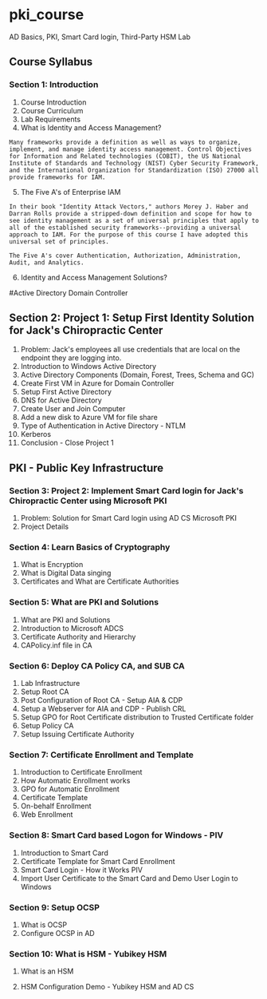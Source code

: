 # pki_course
AD Basics, PKI,  Smart Card login, Third-Party HSM Lab

## Course Syllabus

### Section 1: Introduction

1. Course Introduction
2. Course Curriculum
3. Lab Requirements
4. What is Identity and Access Management?
```text
Many frameworks provide a definition as well as ways to organize, implement, and manage identity access management. Control Objectives for Information and Related technologies (COBIT), the US National Institute of Standards and Technology (NIST) Cyber Security Framework, and the International Organization for Standardization (ISO) 27000 all provide frameworks for IAM.
```

5. The Five A's of Enterprise IAM 

```Text
In their book "Identity Attack Vectors," authors Morey J. Haber and Darran Rolls provide a stripped-down definition and scope for how to see identity management as a set of universal principles that apply to all of the established security frameworks--providing a universal approach to IAM. For the purpose of this course I have adopted this universal set of principles.

The Five A's cover Authentication, Authorization, Administration, Audit, and Analytics.
```

6. Identity and Access Management Solutions?

#Active Directory Domain Controller
## Section 2: Project 1: Setup First Identity Solution for Jack's Chiropractic Center

1. Problem: Jack's employees all use credentials that are local on the endpoint they are logging into.
2. Introduction to Windows Active Directory
3. Active Directory Components (Domain, Forest, Trees, Schema and GC)
4. Create First VM in Azure for Domain Controller
5.  Setup First Active Directory
6.  DNS for Active Directory
7.  Create User and Join Computer
8.  Add a new disk to Azure VM for file share
9.  Type of Authentication in Active Directory - NTLM
10. Kerberos
11. Conclusion - Close Project 1


## PKI - Public Key Infrastructure
### Section 3: Project 2: Implement Smart Card login for Jack's Chiropractic Center using Microsoft PKI

1. Problem: Solution for Smart Card login using AD CS Microsoft PKI
2. Project Details

### Section 4: Learn Basics of Cryptography

1. What is Encryption
2. What is Digital Data singing
3. Certificates and What are Certificate Authorities


### Section 5: What are PKI and Solutions

1.  What are PKI and Solutions
3.  Introduction to Microsoft ADCS
4.  Certificate Authority and Hierarchy
5.  CAPolicy.inf file in CA



### Section 6: Deploy CA Policy CA, and SUB CA

1. Lab Infrastructure
2. Setup Root CA
3. Post Configuration of Root CA - Setup AIA & CDP
4. Setup a Webserver for AIA and CDP - Publish CRL
5. Setup GPO for Root Certificate distribution to Trusted Certificate folder
6. Setup Policy CA
7. Setup Issuing Certificate Authority
 

### Section 7: Certificate Enrollment and Template

1.  Introduction to Certificate Enrollment
2.  How Automatic Enrollment works
3.  GPO for Automatic Enrollment
4.  Certificate Template
5.  On-behalf Enrollment
6.  Web Enrollment
 

### Section 8: Smart Card based Logon for Windows - PIV

1.  Introduction to Smart Card
2.  Certificate Template for Smart Card Enrollment
3.  Smart Card Login - How it Works PIV
4.  Import User Certificate to the Smart Card and Demo User Login to Windows

### Section 9: Setup OCSP

1. What is OCSP
2. Configure OCSP in AD


### Section 10: What is HSM - Yubikey HSM

1. What is an HSM

2. HSM Configuration Demo - Yubikey HSM and AD CS
